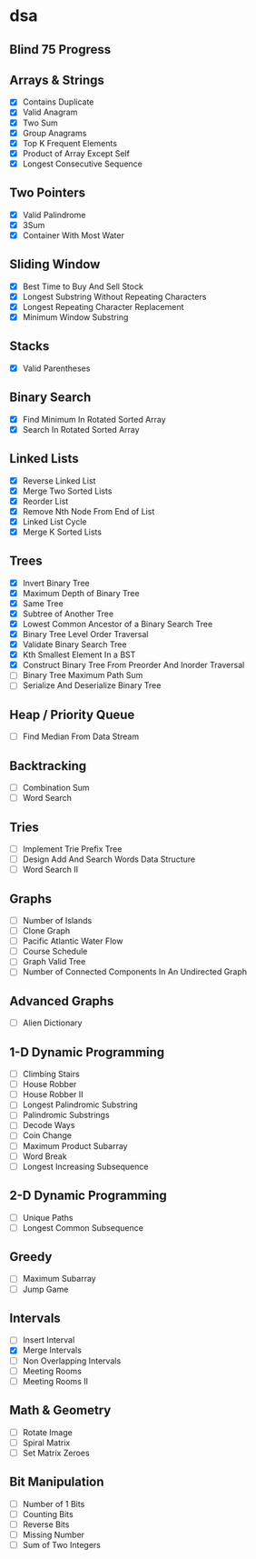 # dsa

## Blind 75 Progress

## Arrays & Strings

- [x] Contains Duplicate
- [x] Valid Anagram
- [x] Two Sum
- [x] Group Anagrams
- [x] Top K Frequent Elements
- [x] Product of Array Except Self
- [x] Longest Consecutive Sequence

## Two Pointers

- [x] Valid Palindrome
- [x] 3Sum
- [x] Container With Most Water

## Sliding Window

- [x] Best Time to Buy And Sell Stock
- [x] Longest Substring Without Repeating Characters
- [x] Longest Repeating Character Replacement
- [x] Minimum Window Substring

## Stacks

- [x] Valid Parentheses

## Binary Search

- [x] Find Minimum In Rotated Sorted Array
- [x] Search In Rotated Sorted Array

## Linked Lists

- [x] Reverse Linked List
- [x] Merge Two Sorted Lists
- [x] Reorder List
- [x] Remove Nth Node From End of List
- [x] Linked List Cycle
- [x] Merge K Sorted Lists

## Trees

- [x] Invert Binary Tree
- [x] Maximum Depth of Binary Tree
- [x] Same Tree
- [x] Subtree of Another Tree
- [x] Lowest Common Ancestor of a Binary Search Tree
- [x] Binary Tree Level Order Traversal
- [x] Validate Binary Search Tree
- [x] Kth Smallest Element In a BST
- [x] Construct Binary Tree From Preorder And Inorder Traversal
- [ ] Binary Tree Maximum Path Sum
- [ ] Serialize And Deserialize Binary Tree

## Heap / Priority Queue

- [ ] Find Median From Data Stream

## Backtracking

- [ ] Combination Sum
- [ ] Word Search

## Tries

- [ ] Implement Trie Prefix Tree
- [ ] Design Add And Search Words Data Structure
- [ ] Word Search II

## Graphs

- [ ] Number of Islands
- [ ] Clone Graph
- [ ] Pacific Atlantic Water Flow
- [ ] Course Schedule
- [ ] Graph Valid Tree
- [ ] Number of Connected Components In An Undirected Graph

## Advanced Graphs

- [ ] Alien Dictionary

## 1-D Dynamic Programming

- [ ] Climbing Stairs
- [ ] House Robber
- [ ] House Robber II
- [ ] Longest Palindromic Substring
- [ ] Palindromic Substrings
- [ ] Decode Ways
- [ ] Coin Change
- [ ] Maximum Product Subarray
- [ ] Word Break
- [ ] Longest Increasing Subsequence

## 2-D Dynamic Programming

- [ ] Unique Paths
- [ ] Longest Common Subsequence

## Greedy

- [ ] Maximum Subarray
- [ ] Jump Game

## Intervals

- [ ] Insert Interval
- [x] Merge Intervals
- [ ] Non Overlapping Intervals
- [ ] Meeting Rooms
- [ ] Meeting Rooms II

## Math & Geometry

- [ ] Rotate Image
- [ ] Spiral Matrix
- [ ] Set Matrix Zeroes

## Bit Manipulation

- [ ] Number of 1 Bits
- [ ] Counting Bits
- [ ] Reverse Bits
- [ ] Missing Number
- [ ] Sum of Two Integers
